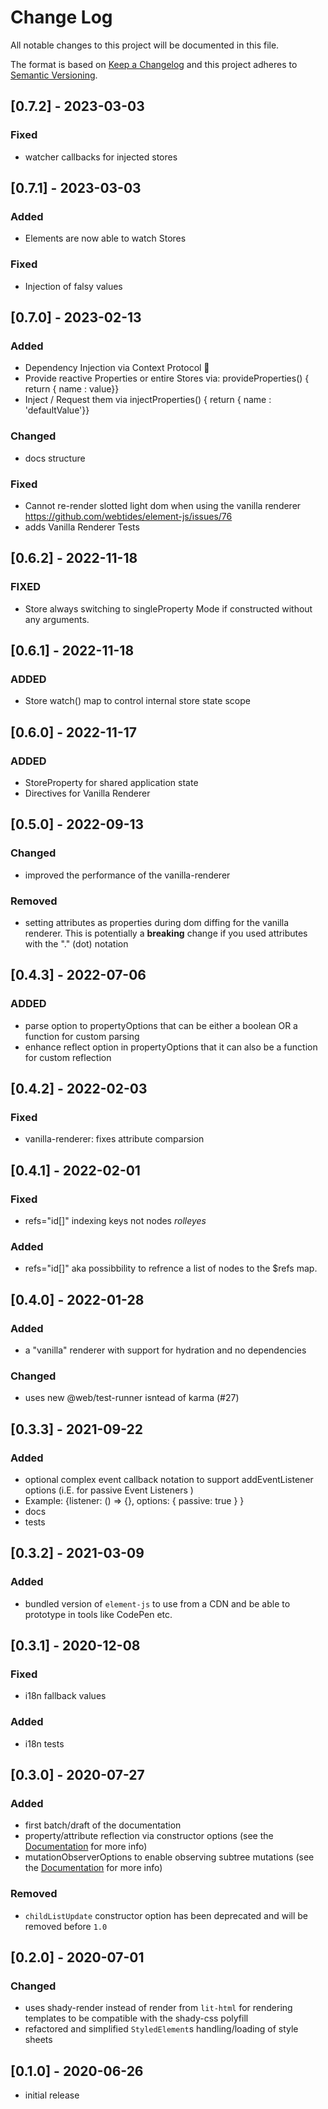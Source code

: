 # Change Log

All notable changes to this project will be documented in this file.

The format is based on [Keep a Changelog](http://keepachangelog.com/) and this project adheres to [Semantic Versioning](http://semver.org/).

<!--
   PRs should document their user-visible changes (if any) in the
   Unreleased section, uncommenting the header as necessary.
-->

<!-- ## Unreleased -->
<!-- ### Added -->
<!-- ### Changed -->
<!-- ### Removed -->
<!-- ### Fixed -->

## [0.7.2] - 2023-03-03

### Fixed
* watcher callbacks for injected stores

## [0.7.1] - 2023-03-03

### Added
* Elements are now able to watch Stores 

### Fixed
* Injection of falsy values

## [0.7.0] - 2023-02-13

### Added
* Dependency Injection via Context Protocol 💉
* Provide reactive Properties or entire Stores via: provideProperties() { return { name : value}} 
* Inject / Request them via injectProperties() { return { name : 'defaultValue'}}

### Changed
* docs structure

### Fixed
* Cannot re-render slotted light dom when using the vanilla renderer https://github.com/webtides/element-js/issues/76
* adds Vanilla Renderer Tests


## [0.6.2] - 2022-11-18

### FIXED
* Store always switching to singleProperty Mode if constructed without any arguments.

## [0.6.1] - 2022-11-18

### ADDED
* Store watch() map to control internal store state scope

## [0.6.0] - 2022-11-17

### ADDED
* StoreProperty for shared application state  
* Directives for Vanilla Renderer

## [0.5.0] - 2022-09-13

### Changed
* improved the performance of the vanilla-renderer

### Removed
* setting attributes as properties during dom diffing for the vanilla renderer. This is potentially a **breaking** change if you used attributes with the "." (dot) notation

## [0.4.3] - 2022-07-06

### ADDED
* parse option to propertyOptions that can be either a boolean OR a function for custom parsing
* enhance reflect option in propertyOptions that it can also be a function for custom reflection

## [0.4.2] - 2022-02-03

### Fixed
* vanilla-renderer: fixes attribute comparsion

## [0.4.1] - 2022-02-01

### Fixed
* refs="id[]" indexing keys not nodes *rolleyes* 

### Added
* refs="id[]" aka possibbility to refrence a list of nodes to the $refs map. 

## [0.4.0] - 2022-01-28

### Added
* a "vanilla" renderer with support for hydration and no dependencies

### Changed
* uses new @web/test-runner isntead of karma (#27)

## [0.3.3] - 2021-09-22

### Added
* optional complex event callback notation to support addEventListener options (i.E. for passive Event Listeners )
* Example:  {listener: () => {}, options: { passive: true } }
* docs
* tests


## [0.3.2] - 2021-03-09

### Added
* bundled version of `element-js` to use from a CDN and be able to prototype in tools like CodePen etc.

## [0.3.1] - 2020-12-08

### Fixed 
* i18n fallback values

### Added
* i18n tests

## [0.3.0] - 2020-07-27

### Added
* first batch/draft of the documentation
* property/attribute reflection via constructor options (see the [Documentation](/docs/README.md#propertyoptions) for more info)
* mutationObserverOptions to enable observing subtree mutations (see the [Documentation](/docs/README.md#mutationobserveroptions) for more info)

### Removed
* `childListUpdate` constructor option has been deprecated and will be removed before `1.0`

## [0.2.0] - 2020-07-01

### Changed
* uses shady-render instead of render from `lit-html` for rendering templates to be compatible with the shady-css polyfill
* refactored and simplified `StyledElement`s handling/loading of style sheets

## [0.1.0] - 2020-06-26

* initial release

